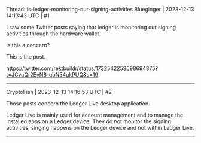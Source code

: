 Thread: is-ledger-monitoring-our-signing-activities
Blueginger | 2023-12-13 14:13:43 UTC | #1

I saw some Twitter posts saying that ledger is monitoring our signing activities through the hardware wallet.

Is this a concern?

This is the post.

https://twitter.com/rektbuildr/status/1732542258698694875?t=JCvaQr2EyN8-qbN54gkPUQ&s=19

-------------------------

CryptoFish | 2023-12-13 14:16:53 UTC | #2

Those posts concern the Ledger Live desktop application.

Ledger Live is mainly used for account management and to manage the installed apps on a Ledger device. They do not monitor the signing activities, singing happens on the Ledger device and not within Ledger Live.

-------------------------

